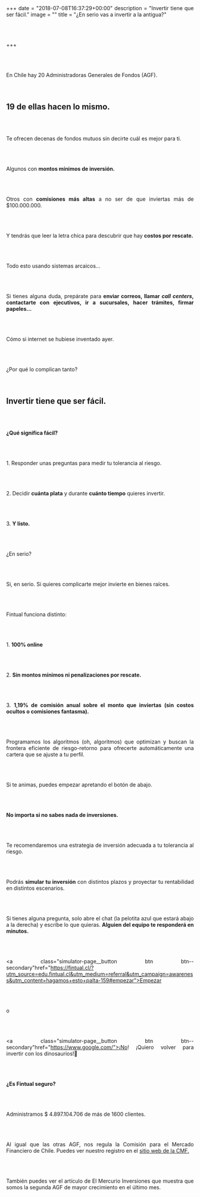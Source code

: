 +++
date = "2018-07-08T16:37:29+00:00"
description = "Invertir tiene que ser fácil."
image = ""
title = "¿En serio vas a invertir a la antigua?"

+++
<style>

p { margin:4rem 0px; text-align:justify; }

.footer-big__overlap { padding-bottom:0px; }

.image-wrapper {

text-align: center;

}

.image-wrapper img {

width: 60%; text-align: center; margin: 40px 0px;

}

@media (max-width: 768px)  {

.image-wrapper img {

width: 100%;

}

}

</style>

En Chile hay 20 Administradoras Generales de Fondos (AGF).

## 19 de ellas hacen lo mismo.

Te ofrecen decenas de fondos mutuos sin decirte cuál es mejor para ti.

Algunos con **montos mínimos de inversión.**

Otros con **comisiones más altas** a no ser de que inviertas más de $100.000.000.

Y tendrás que leer la letra chica para descubrir que hay **costos por rescate.**

Todo esto usando sistemas arcaicos...

Si tienes alguna duda, prepárate para **enviar correos, llamar _call centers_, contactarte con ejecutivos, ir a sucursales, hacer trámites, firmar papeles...**

Cómo si internet se hubiese inventado ayer.

¿Por qué lo complican tanto?

## Invertir tiene que ser fácil.

**¿Qué significa fácil?**

1\. Responder unas preguntas para medir tu tolerancia al riesgo.

2\. Decidir **cuánta plata** y durante **cuánto tiempo** quieres invertir.

3\. **Y listo.**

¿En serio?

Si, en serio. Si quieres complicarte mejor invierte en bienes raíces.

Fintual funciona distinto:

1\. **100% online**

2\. **Sin montos mínimos ni penalizaciones por rescate.**

3\. **1,19% de comisión anual sobre el monto que inviertas (sin costos ocultos o comisiones fantasma).**

Programamos los algoritmos (oh, algoritmos) que optimizan y buscan la frontera eficiente de riesgo-retorno para ofrecerte automáticamente una cartera que se ajuste a tu perfil.

Si te animas, puedes empezar apretando el botón de abajo.

**No importa si no sabes nada de inversiones.**

Te recomendaremos una estrategia de inversión adecuada a tu tolerancia al riesgo.

Podrás **simular tu inversión** con distintos plazos y proyectar tu rentabilidad en distintos escenarios.

Si tienes alguna pregunta, solo abre el chat (la pelotita azul que estará abajo a la derecha) y escríbe lo que quieras. **Alguien del equipo te responderá en minutos.**

<p style="text-align:center">

<a class="simulator-page__button btn btn--secondary"href="https://fintual.cl/?utm_source=edu.fintual.cl&utm_medium=referral&utm_campaign=awareness&utm_content=hagamos+esto+palta-159#empezar">Empezar</a>

</p>

o

<p style="text-align:center">

<a class="simulator-page__button btn btn--secondary"href="https://www.google.com/">¡No! ¡Quiero volver para invertir con los dinosaurios!🦖</a>

</p>

**¿Es Fintual seguro?**

Administramos $ 4.897.104.706 de más de 1600 clientes.

Al igual que las otras AGF, nos regula la Comisión para el Mercado Financiero de Chile. Puedes ver nuestro registro en el <a href="http://www.cmfchile.cl/institucional/mercados/entidad.php?auth=&send=&mercado=V&rut=76810627&grupo=&tipoentidad=RGAGF&vig=VI&row=AAAwy2ACTAAAB4AAAP&control=svs&pestania=1" target="_blank">sitio web de la CMF.</a>

También puedes ver el artículo de El Mercurio Inversiones que muestra que somos la segunda AGF de mayor crecimiento en el último mes.